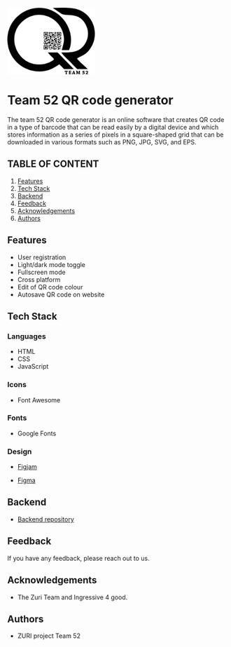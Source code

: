  <img src="./logo/logo-black.png" alt="logo"  width="200" /><br>
# Team 52 QR code generator

The team 52 QR code generator is an online software that creates QR code in a type of barcode that can be read easily by a digital device and which stores information as a series of pixels in a square-shaped grid that can be downloaded in various formats such as PNG, JPG, SVG, and EPS. 

## TABLE OF CONTENT

1. [Features](#Features)
2. [Tech Stack](#tech-stack)
3. [Backend](#Backend)
4. [Feedback](#feedback)
5. [Acknowledgements](#acknowledgements)
6. [Authors](#authors)

## Features

- User registration 
- Light/dark mode toggle
- Fullscreen mode
- Cross platform
- Edit of QR code colour
- Autosave QR code on website

## Tech Stack

### Languages
- HTML
- CSS
- JavaScript

### Icons
- Font Awesome

### Fonts
- Google Fonts

### Design
- [Figjam](https://www.figma.com/file/7ntQSfo6moEKgs6kwiR90X/Empathy-map%2FUser-story%2FUser-flow-for-QR-code-generator)

- [Figma](https://www.figma.com/file/1g4hAgOiGRBuPEJGPnRWKj/Zuri-Team-52-(Qr-generator)?node-id=0%3A1)

## Backend
- [Backend repository](https://github.com/zuri-training/Project-QR-Gen-Team-52-Backend)

## Feedback

If you have any feedback, please reach out to us.

## Acknowledgements

 - The Zuri Team and Ingressive 4 good.

## Authors

- ZURI project Team 52

